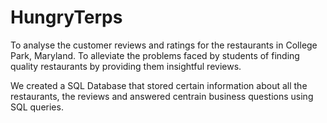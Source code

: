 # HungryTerps
To analyse the customer reviews and ratings for the restaurants in College Park, Maryland.  To alleviate the problems faced by students of finding quality restaurants by providing them insightful reviews.

We created a SQL Database that stored certain information about all the restaurants, the reviews and answered centrain business questions using SQL queries.
